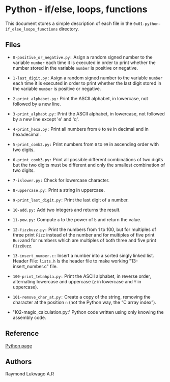 # Python - if/else, loops, functions
This document stores a simple description of each file in the `0x01-python-if_else_loops_functions` directory.

## Files

- `0-positive_or_negative.py:` Asign a random signed number to the variable `number` each time it is executed in order to print whether the number stored in the variable `number` is positive or negative.

- `1-last_digit.py:` Asign a random signed number to the variable `number` each time it is executed in order to print whether the last digit stored in the variable `number` is positive or negative.

- `2-print_alphabet.py:` Print the ASCII alphabet, in lowercase, not followed by a new line.

- `3-print_alphabt.py:` Print the ASCII alphabet, in lowercase, not followed by a new line except 'e' and 'q'.

- `4-print_hexa.py:` Print all numbers from `0` to `98` in decimal and in hexadecimal.

- `5-print_comb2.py:` Print numbers from `0` to `99`  in ascending order with two digits.

- `6-print_comb3.py:` Print all possible different combinations of two digits but the two digits must be different and only the smallest combination of two digits.

- `7-islower.py:` Check for lowercase character.

- `8-uppercase.py:` Print a string in uppercase.

- `9-print_last_digit.py:` Print the last digit of a number.

- `10-add.py:` Add two integers and returns the result.

- `11-pow.py:` Compute `a` to the power of `b` and return the value.

- `12-fizzbuzz.py:` Print the numbers from 1 to 100, but for multiples of three print `Fizz` instead of the number and for multiples of five print `Buzz`and for numbers which are multiples of both three and five print `FizzBuzz`.

- `13-insert_number.c:` Insert a number into a sorted singly linked list. Header File: `lists.h` Is the header file to make working "13-insert_number.c" file.

- `100-print_tebahpla.py:` Print the ASCII alphabet, in reverse order, alternating lowercase and uppercase (`z` in lowercase and `Y` in uppercase).

- `101-remove_char_at.py:` Create a copy of the string, removing the character at the position `n` (not the Python way, the “C array index”).

- '102-magic_calculation.py:' Python code written using only knowing the assembly code.

## Reference 
[Python page](https://www.python.org/)
## Authors
Raymond Lukwago A.R
